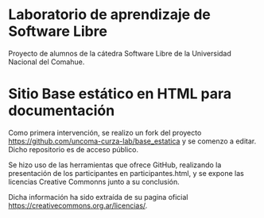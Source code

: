 # Laboratorio de aprendizaje de Software Libre
Proyecto de alumnos de la cátedra Software Libre de la Universidad Nacional del Comahue.
#

# Sitio Base estático en HTML para documentación
Como primera intervención, se realizo un fork del proyecto https://github.com/uncoma-curza-lab/base_estatica y se comenzo a editar.
Dicho repositorio es de acceso público.

Se hizo uso de las herramientas que ofrece GitHub, realizando la presentación de los participantes en participantes.html, y se expone las licencias Creative Commonns junto a su conclusión.

Dicha información ha sido extraída de su pagina oficial https://creativecommons.org.ar/licencias/.

